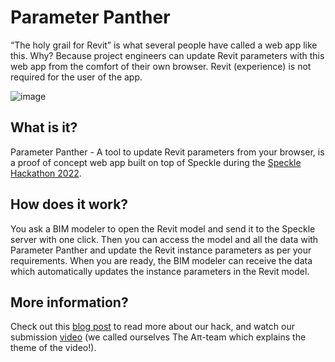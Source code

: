 # Parameter Panther

“The holy grail for Revit” is what several people have called a web app like this. Why? Because project engineers can update Revit parameters with this web app from the comfort of their own browser. Revit (experience) is not required for the user of the app.

![image](https://user-images.githubusercontent.com/69314485/171178853-bbd30f41-a9e2-446b-b8b6-6dea8467257a.png)

## What is it?
Parameter Panther - A tool to update Revit parameters from your browser, is a proof of concept web app built on top of Speckle during the [Speckle Hackathon 2022](https://speckle.systems/blog/hackathon-wrap-up/).

## How does it work?
You ask a BIM modeler to open the Revit model and send it to the Speckle server with one click. Then you can access the model and all the data with Parameter Panther and update the Revit instance parameters as per your requirements. When you are ready, the BIM modeler can receive the data which automatically updates the instance parameters in the Revit model.

## More information?
Check out this [blog post](https://hack.speckle.dev/Parameter%20Panther%20-%20A%20tool%20to%20update%20Revit%20parameters%20from%20your%20browser.html) to read more about our hack, and watch our submission [video](https://www.youtube.com/watch?v=cQxCe6Hz16o&ab_channel=Speckle) (we called ourselves The Aπ-team which explains the theme of the video!).


